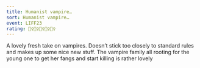 ```yaml
---
title: Humanist vampire…
sort: Humanist vampire…
event: LIFF23
rating: 🧛‍♀️🧛‍♀️🧛‍♀️🧛‍♀️🧛‍♀️
---
```

A lovely fresh take on vampires. Doesn’t stick too closely to standard rules and makes up some nice new stuff. The vampire family all rooting for the young one to get her fangs and start killing is rather lovely 
